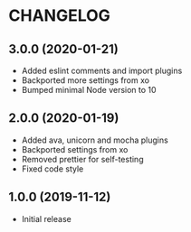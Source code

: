 # CHANGELOG

## 3.0.0 (2020-01-21)

-   Added eslint comments and import plugins
-   Backported more settings from xo
-   Bumped minimal Node version to 10

## 2.0.0 (2020-01-19)

-   Added ava, unicorn and mocha plugins
-   Backported settings from xo
-   Removed prettier for self-testing
-   Fixed code style

## 1.0.0 (2019-11-12)

-   Initial release
